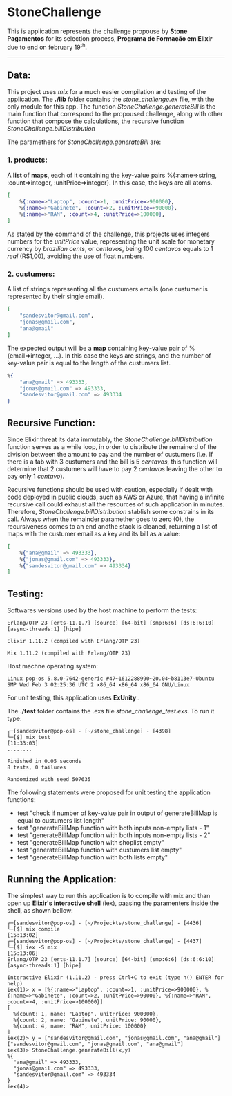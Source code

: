 # StoneChallenge

This is application represents the challenge propouse by **Stone Pagamentos** for its selection process, **Programa de Formação em Elixir** due to end on february 19<sup>th</sup>.

---


## **Data**:

This project uses *mix* for a much easier compilation and testing of the application. The **./lib** folder contains the *stone_challenge.ex* file, with the only module for this app. The function *StoneChallenge.generateBill* is the main function that correspond to the propoused challenge, along with other function that compose the calculations, the recursive function *StoneChallenge.billDistribution*

The paramethers for *StoneChallenge.generateBill* are:

### **1. products**:

A **list** of **maps**, each of it containing the key-value pairs %{:name=>string, :count=>integer, :unitPrice=>integer}. In this case, the keys are all atoms.

```elixir
[
    %{:name=>"Laptop", :count=>1, :unitPrice=>900000},
    %{:name=>"Gabinete", :count=>2, :unitPrice=>90000},
    %{:name=>"RAM", :count=>4, :unitPrice=>100000},
]
```

As stated by the command of the challenge, this projects uses integers numbers for the *unitPrice* value, representing the unit scale for monetary currency by *brazilian cents*, or *centavos*, being 100 *centavos* equals to 1 *real* (R$1,00), avoiding the use of float numbers.


### **2. custumers**:

A list of strings representing all the custumers emails (one custumer is represented by their single email).

```elixir
[
    "sandesvitor@gmail.com",
    "jonas@gmail.com",
    "ana@gmail"
]
```

The expected output will be a **map** containing key-value pair of %{email=>integer, ...}. In this case the keys are strings, and the number of key-value pair is equal to the length of the custumers list.

```elixir
%{
    "ana@gmail" => 493333,
    "jonas@gmail.com" => 493333,
    "sandesvitor@gmail.com" => 493334
}
```

## **Recursive Function**:

Since Elixir threat its data immutably, the *StoneChallenge.billDistribution* function serves as a while loop, in order to distribute the remainerd of the division between the amount to pay and the number of custumers (i.e. If there is a tab with 3 custumers and the bill is 5 *centavos*, this function will determine that 2 custumers will have to pay 2 *centavos* leaving the other to pay only 1 *centavo*).

Recursive functions should be used with caution, especially if dealt with code deployed in public clouds, such as AWS or Azure, that having a infinite recursive call could exhaust all the resources of such application in minutes. Therefore, *StoneChallenge.billDistribution* stablish some constrains in its call. Always when the remainder paramether goes to zero (0), the recursiveness comes to an end andthe stack is cleaned, returning a list of maps with the custumer email as a key and its bill as a value:

```elixir
[
    %{"ana@gmail" => 493333}, 
    %{"jonas@gmail.com" => 493333}, 
    %{"sandesvitor@gmail.com" => 493334}
]
```


## **Testing**:

Softwares versions used by the host machine to perform the tests:

```shell
Erlang/OTP 23 [erts-11.1.7] [source] [64-bit] [smp:6:6] [ds:6:6:10] [async-threads:1] [hipe]

Elixir 1.11.2 (compiled with Erlang/OTP 23)

Mix 1.11.2 (compiled with Erlang/OTP 23)
```

Host machne operating system:

```shell
Linux pop-os 5.8.0-7642-generic #47~1612288990~20.04~b8113e7-Ubuntu SMP Wed Feb 3 02:25:36 UTC 2 x86_64 x86_64 x86_64 GNU/Linux
```

For unit testing, this application uses **ExUnity**..

The **./test** folder contains the .exs file *stone_challenge_test.exs*. To run it type:

```shell
┌─[sandesvitor@pop-os] - [~/stone_challenge] - [4398]
└─[$] mix test
[11:33:03]
........

Finished in 0.05 seconds
8 tests, 0 failures

Randomized with seed 507635
```

The following statements were proposed for unit testing the application functions:

- test "check if number of key-value pair in output of generateBillMap is equal to custumers list length"
- test "generateBillMap function with both inputs non-empty lists - 1" 
- test "generateBillMap function with both inputs non-empty lists - 2" 
- test "generateBillMap function with shoplist empty"
- test "generateBillMap function with custumers list empty"
- test "generateBillMap function with both lists empty" 

## **Running the Application**:

The simplest way to run this application is to compile with mix and than open up **Elixir's interactive shell** (iex), paasing the paramenters inside the shell, as shown bellow:

```shell
┌─[sandesvitor@pop-os] - [~/Projeckts/stone_challenge] - [4436]
└─[$] mix compile                                                                                                                                                                                                         [15:13:02]
┌─[sandesvitor@pop-os] - [~/Projeckts/stone_challenge] - [4437]
└─[$] iex -S mix                                                                                                                                                                                                          [15:13:06]
Erlang/OTP 23 [erts-11.1.7] [source] [64-bit] [smp:6:6] [ds:6:6:10] [async-threads:1] [hipe]

Interactive Elixir (1.11.2) - press Ctrl+C to exit (type h() ENTER for help)
iex(1)> x = [%{:name=>"Laptop", :count=>1, :unitPrice=>900000}, %{:name=>"Gabinete", :count=>2, :unitPrice=>90000}, %{:name=>"RAM", :count=>4, :unitPrice=>100000}]
[
  %{count: 1, name: "Laptop", unitPrice: 900000},
  %{count: 2, name: "Gabinete", unitPrice: 90000},
  %{count: 4, name: "RAM", unitPrice: 100000}
]
iex(2)> y = ["sandesvitor@gmail.com", "jonas@gmail.com", "ana@gmail"]
["sandesvitor@gmail.com", "jonas@gmail.com", "ana@gmail"]
iex(3)> StoneChallenge.generateBill(x,y)
%{
  "ana@gmail" => 493333,
  "jonas@gmail.com" => 493333,
  "sandesvitor@gmail.com" => 493334
}
iex(4)>
```